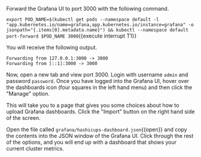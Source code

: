 
Forward the Grafana UI to port 3000 with the following command.

`export POD_NAME=$(kubectl get pods --namespace default -l "app.kubernetes.io/name=grafana,app.kubernetes.io/instance=grafana" -o jsonpath="{.items[0].metadata.name}") && kubectl --namespace default port-forward $POD_NAME 3000`{{execute interrupt T1}}

You will receive the following output.

```plaintext
Forwarding from 127.0.0.1:3000 -> 3000
Forwarding from [::1]:3000 -> 3000
```

Now, open a new tab and view port 3000. Login with
username `admin` and password `password`. Once you
have logged into the Grafana UI, hover over the dashboards
icon (four squares in the left hand menu) and then click
the "Manage" option.

This will take you to a page that gives you some choices
about how to upload Grafana dashboards. Click the "Import"
button on the right hand side of the screen.

Open the file called `grafana/hashicups-dashboard.json`{{open}}
and copy the contents into the JSON window of the Grafana UI.
Click through the rest of the options, and you will end up with
a dashboard that shows your current cluster metrics.